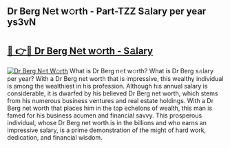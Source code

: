 ## Dr Berg N𝚎t w𝚘rth - Part-TZZ S𝚊lary per year ys3vN

# <h2><a href="http://gc1mc4.nevu.top/?p=Dr+Berg">🔗 👉🔴 Dr Berg N𝚎t w𝚘rth - S𝚊lary</a></h2>

[![Dr Berg N𝚎t W𝚘rth](https://i.imgur.com/Oavwk0R.jpeg)](http://gc1mc4.nevu.top/?p=Dr+Berg)
What is Dr Berg n𝚎t w𝚘rth? What is Dr Berg s𝚊lary per year?
With a Dr Berg net worth that is impressive, this wealthy individual is among the wealthiest in his profession. Although his annual salary is considerable, it is dwarfed by his believed Dr Berg net worth, which stems from his numerous business ventures and real estate holdings. With a Dr Berg net worth that places him in the top echelons of wealth, this man is famed for his business acumen and financial savvy. This prosperous individual, whose Dr Berg net worth is in the billions and who earns an impressive salary, is a prime demonstration of the might of hard work, dedication, and financial wisdom.
